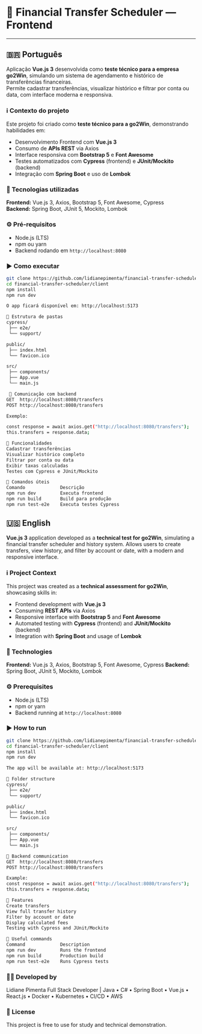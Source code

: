 # 💸 Financial Transfer Scheduler — Frontend

---

## 🇧🇷 Português

Aplicação **Vue.js 3** desenvolvida como **teste técnico para a empresa go2Win**, simulando um sistema de agendamento e histórico de transferências financeiras.  
Permite cadastrar transferências, visualizar histórico e filtrar por conta ou data, com interface moderna e responsiva.

### ℹ️ Contexto do projeto

Este projeto foi criado como **teste técnico para a go2Win**, demonstrando habilidades em:

- Desenvolvimento Frontend com **Vue.js 3**
- Consumo de **APIs REST** via Axios
- Interface responsiva com **Bootstrap 5** e **Font Awesome**
- Testes automatizados com **Cypress** (frontend) e **JUnit/Mockito** (backend)
- Integração com **Spring Boot** e uso de **Lombok**

### 🚀 Tecnologias utilizadas

**Frontend:** Vue.js 3, Axios, Bootstrap 5, Font Awesome, Cypress  
**Backend:** Spring Boot, JUnit 5, Mockito, Lombok

### ⚙️ Pré-requisitos

- Node.js (LTS)
- npm ou yarn
- Backend rodando em `http://localhost:8080`

### ▶️ Como executar

```bash
git clone https://github.com/lidianepimenta/financial-transfer-scheduler.git
cd financial-transfer-scheduler/client
npm install
npm run dev

O app ficará disponível em: http://localhost:5173

🧩 Estrutura de pastas
cypress/
 ├── e2e/           
 └── support/       

public/
 ├── index.html     
 └── favicon.ico    

src/
 ├── components/    
 ├── App.vue        
 └── main.js        

 🔗 Comunicação com backend
GET  http://localhost:8080/transfers
POST http://localhost:8080/transfers

Exemplo:

const response = await axios.get("http://localhost:8080/transfers");
this.transfers = response.data;

🧠 Funcionalidades
Cadastrar transferências
Visualizar histórico completo
Filtrar por conta ou data
Exibir taxas calculadas
Testes com Cypress e JUnit/Mockito

🧰 Comandos úteis
Comando	            Descrição
npm run dev	        Executa frontend
npm run build	    Build para produção
npm run test-e2e	Executa testes Cypress
```

## 🇺🇸 English

**Vue.js 3** application developed as a **technical test for go2Win**, simulating a financial transfer scheduler and history system.
Allows users to create transfers, view history, and filter by account or date, with a modern and responsive interface.

### ℹ️ Project Context

This project was created as a **technical assessment for go2Win**, showcasing skills in:

- Frontend development with **Vue.js 3**
- Consuming **REST APIs** via Axios
- Responsive interface with **Bootstrap 5** and **Font Awesome**
- Automated testing with **Cypress** (frontend) and **JUnit/Mockito** (backend)
- Integration with **Spring Boot** and usage of **Lombok**

### 🚀 Technologies

**Frontend:** Vue.js 3, Axios, Bootstrap 5, Font Awesome, Cypress
**Backend:** Spring Boot, JUnit 5, Mockito, Lombok

### ⚙️ Prerequisites

- Node.js (LTS)
- npm or yarn
- Backend running at `http://localhost:8080`

### ▶️ How to run

```bash
git clone https://github.com/lidianepimenta/financial-transfer-scheduler.git
cd financial-transfer-scheduler/client
npm install
npm run dev

The app will be available at: http://localhost:5173

🧩 Folder structure
cypress/
 ├── e2e/           
 └── support/       

public/
 ├── index.html     
 └── favicon.ico    

src/
 ├── components/    
 ├── App.vue        
 └── main.js 

🔗 Backend communication
GET  http://localhost:8080/transfers
POST http://localhost:8080/transfers

Example:
const response = await axios.get("http://localhost:8080/transfers");
this.transfers = response.data;

🧠 Features
Create transfers
View full transfer history
Filter by account or date
Display calculated fees
Testing with Cypress and JUnit/Mockito

🧰 Useful commands
Command	            Description
npm run dev	        Runs the frontend
npm run build	    Production build
npm run test-e2e	Runs Cypress tests
```


### 👩‍💻 Developed by

Lidiane Pimenta
Full Stack Developer | Java • C# • Spring Boot • Vue.js • React.js • Docker • Kubernetes • CI/CD • AWS

### 📄 License
This project is free to use for study and technical demonstration.
